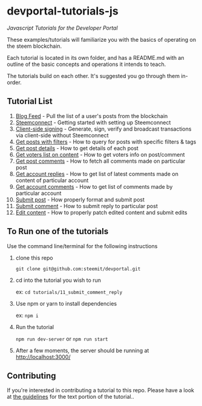 # devportal-tutorials-js

_Javascript Tutorials for the Developer Portal_

These examples/tutorials will familiarize you with the basics of operating on the steem blockchain.

Each tutorial is located in its own folder, and has a README.md with an outline of the basic concepts
and operations it intends to teach.

The tutorials build on each other. It's suggested you go through them in-order.

## Tutorial List

1.  [Blog Feed](tutorials/01_blog_feed) - Pull the list of a user's posts from the blockchain
2.  [Steemconnect](tutorials/02_steemconnect) - Getting started with setting up Steemconnect
3.  [Client-side signing](tutorials/03_client_signing) - Generate, sign, verify and broadcast transactions via client-side without Steemconnect
4.  [Get posts with filters](tutorials/04_get_posts) - How to query for posts with specific filters & tags
5.  [Get post details](tutorials/05_get_post_details) - How to get details of each post
6.  [Get voters list on content](tutorials/06_get_voters_list_on_post) - How to get voters info on post/comment
7.  [Get post comments](tutorials/07_get_post_comments) - How to fetch all comments made on particular post
8.  [Get account replies](tutorials/08_get_account_replies) - How to get list of latest comments made on content of particular account
9.  [Get account comments](tutorials/09_get_account_comments) - How to get list of comments made by particular account
10. [Submit post](tutorials/10_submit_post) - How properly format and submit post
11. [Submit comment](tutorials/11_submit_comment_reply) - How to submit reply to particular post
12. [Edit content](tutorials/12_edit_content_patching) - How to properly patch edited content and submit edits


## To Run one of the tutorials

Use the command line/terminal for the following instructions

1.  clone this repo

    `git clone git@github.com:steemit/devportal.git`
1.  cd into the tutorial you wish to run

    ex: `cd tutorials/11_submit_comment_reply`
1.  Use npm or yarn to install dependencies
    
    ex: `npm i`
1.  Run the tutorial
 
    `npm run dev-server` or `npm run start`
1.   After a few moments, the server should be running at 
    [http://localhost:3000/](http://localhost:3000/)
    
## Contributing
If you're interested in contributing a tutorial to this repo. Please have a look at 
[the guidelines](./tutorial_structure.md) for the text portion of the tutorial..

